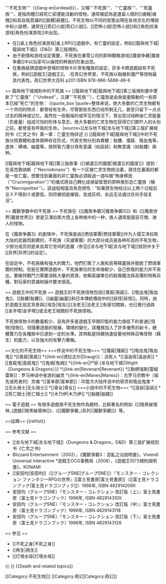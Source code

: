 '''不死生物'''（{{lang-en|undead}}），又稱'''不死族'''、'''亡靈族'''、'''死靈族'''，是指肉體已經死亡卻還能活動的怪物，通常被認為是遺留人間的[[魂魄|魂魄]]和具自我意識的[[屍體|屍體]]。不死生物以不同的型態出現在各地文化的傳說中和小說裡，通常在[[奇幻小說|奇幻小說]]、[[恐怖小說|恐怖小說]]和[[角色扮演游戏|角色扮演游戏]]中出现。
* 在[[桌上角色扮演游戏|桌上RPG]]遊戲中，有亡靈的設定，例如[[龍與地下城|龍與地下城]]（D&D）第三版規則。
* 由于剧情和游戏设定需要，不死族在暴雪公司的即時戰略游戏[[魔兽争霸|魔兽争霸]]中以玩家可以操控的种族的形象出现。
* 在集換紙牌遊戲中登場的怪物卡片常有種族的設定，許多卡牌遊戲設有不死族，例如[[遊戲王|遊戲王]]。
:在奇幻世界里，不死族以骷髅和僵尸等怪物最具代表性。<ref>奇幻世界大百科 p201 ISBN 978-986-5688-48-6</ref>

== 龍與地下城規則中的不死族 ==
[[龍與地下城|龍與地下城]]第三版規則書中更新了“亡靈族”（''Undead''，又譯'''不死族'''），亡靈族是由負能量驅動的一些原本已經“死亡”的生物：
{{quote_box
|quote=整体来说，绝大多数的亡灵生物都有一个共同的特点：都曾经有生命，尽管那些东西已经所剩无几，甚至只留下一点点过去的精神或记忆。虽然在一些极端的或罕见的情况下，曾出现过纯粹由亡灵能量（负能量）组成可怕的形体与意志，绝大多数的亡灵生物在获得它们那吓人的头衔之前，都曾是有呼吸的生命。
|source=[[龙与地下城|龙与地下城]]第三版扩展规则书《亡灵之书》第一章：亡靈生物詳述
}}
[[龍與地下城|龍與地下城]]中的不死族分爲實體和虛体兩种存在形式，代表生物分別為實體：骷髏、僵屍、吸血鬼等，虛体：縛魂、幽靈等。按照智力還分爲有意識（如巫妖）和無意識（如骷髏）兩种。

[[龍與地下城|龍與地下城]]第三版故事《[[被遺忘的國度|被遺忘的國度]]》提到：在诺克敦纳斯（''Necrodonass''）有一个区被亡灵生物统治着，居住在裏面的都是一些亡靈，想要住到裏面的非亡靈族必須經過一道叫做“殉身移民（''Crucimigaration''）”的儀式將自己轉化成保留智慧的原种类形态亡靈族（稱作''Necropolitan''）。該過程相當具有危險性：“如果原生物经过以上两个过程后总ＸＰ降到０或更低，则将被彻底摧毁，变成灰烬，永远无法通过任何手段复活”。

== 魔獸爭霸中的不死族 ==
不死族在《[[魔兽争霸3|魔兽争霸3]]》和《[[魔兽世界|魔兽世界]]》里是艾澤拉斯大陸上各种族中的一种，族人通常是面目可憎、骇人的怪物。

在《魔兽争霸3》的劇情中，不死族是由[[燃烧軍團|燃烧軍團]]作为入侵艾泽拉斯大陆的武器而創建的，不死族（天譴軍團）的大部分成员是各种形态的不死生物，少部分成员则是来自其它空间的恶魔（参见[[龙与地下城|龙与地下城]]规则中关于[[异界|异界]]的设定）。

在設定中，不死族擁有強大的實力，他們打敗了人族和高等精靈族并擺脫了燃燒軍團的控制。但是在實際遊戲中，不死族單位的生命值較少，自己恢復的能力并不突出，要維持戰鬥力需要消耗大量的資源，依賴英雄單位的殺傷魔法與高價的特殊兵種，對玩家的意識和操作要求很高。

== 遊戲王中的不死族 ==
遊戲王的不死族怪物包括[[喪屍|喪屍]]、[[吸血鬼|吸血鬼]]、[[骷髏|骷髏]]、[[幽靈|幽靈]]和日本傳統傳說中的[[妖怪|妖怪]]。同時，由於遊戲王設定背景與[[埃及|埃及]][[法老王|法老王]]有密切關聯，也已推行過與[[金字塔|金字塔]]或法老王相關的不死族怪物。

不死族怪物卡的數量較少，且有許多是遊戲王早期印製的能力值低下的普通[[怪物|怪物]]，但隨著遊戲的發展、環境的變化，該種族加入了許多優秀的新卡，總體實力在各種族中已達到一定的水準。其特點是持續快速從墓地特殊召喚怪物（蘇生）的能力，以及強大的攻擊力著稱。

==文化的不死生物==
===传说中的不死生物===
*[[殭屍|殭屍]]
*[[吸血鬼|吸血鬼]]
*[[喪屍|喪屍]]
*{{link-en|德拉古尔|Draugr}}：活死人
*[[溫迪哥|溫迪哥]]
*[[食屍鬼|食屍鬼]]
*[[鬼魂|鬼魂]]
*{{link-en|尸妖 (龙与地下城)|Wight（Dungeons & Dragons）}}
*{{link-en|Revenant|Revenant}}
*[[勒穆瑞斯|雷姆雷斯]]：罗马神话中夜游的幽灵
*{{link-en|Manes|Manes}}：古罗马宗教中（祖先或死者的）灵魂
*[[富单那|富单那]]：印度次大陆传说中的邪灵和吸血鬼类
*[[无头骑士|无头骑士]]
*[[骨女|骨女]]
===小說中的不死生物===
*[[巫妖|巫妖]]
*[[死亡騎士|死亡騎士]]
*[[木乃伊|木乃伊]]
*[[骷髅|骷髅]]

== 電子遊戲 ==
有很多遊戲用不死生物作為題材，比較著名的例如《[[暗黑破壞神_(遊戲)|暗黑破壞神]]》、《[[魔獸爭霸_(系列)|魔獸爭霸]]》等。

==註釋==
{{reflist}}

== 参考文献 ==
* [[龙与地下城|龙与地下城]]（Dungeons & Dragons，D&D）第三版扩展规则书《亡灵之书》
* Blizzard Entertainment（2002），《魔獸爭霸3：混亂之治說明書》，Vivendi Universal Interactive
*遊戲王OCG事務局（2008），《遊戲王5D’S規則說明書》，KONAMI
* [[安田均|安田均]]（[[グループSNE|グループSNE]]）『モンスター・コレクション ファンタジーRPGの世界』[[富士見書房|富士見書房]]〈[[富士見ドラゴンブック|富士見ドラゴンブック]]〉1986年, ISBN 482914209X
* 安田均（グループSNE）『モンスター・コレクション 改訂版〈上〉』富士見書房〈富士見ドラゴンブック〉1996年, ISBN 482914310X
* 安田均（グループSNE）『モンスター・コレクション 改訂版〈中〉』富士見書房〈富士見ドラゴンブック〉1996年, ISBN 4829143118
* 安田均（グループSNE）『モンスター・コレクション 改訂版〈下〉』富士見書房〈富士見ドラゴンブック〉1996年, ISBN 4829143126

== 参见 ==
* [[不死之身|不死之身]]
* [[再生|再生]]
* [[灯塔水母|灯塔水母]]

{{-}}
{{Death and related topics}}

[[Category:不死生物|]]
[[Category:奇幻|Category:奇幻]]